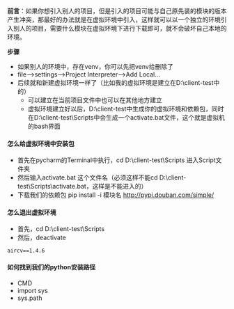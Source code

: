 <strong>前言</strong>：如果你想引入别人的项目，但是引入的项目可能与自己原先装的模块的版本产生冲突，那最好的办法就是在虚拟环境中引入，这样就可以以一个独立的环境引入别人的项目，需要什么模块在虚拟环境下进行下载即可，就不会破坏自己本地的环境。



<strong>步骤</strong>

*  如果别人的环境中，存在venv，你可以先把venv给删除了
* file—>settings—>Project Interpreter—>Add Local…
*  后续就和新建虚拟环境一样了（比如我的虚拟环境是建立在D:\client-test中的）
   * 可以建立在当前项目文件中也可以在其他地方建立
   * 虚拟环境建立好以后，D:\client-test中生成你的虚拟环境和依赖包，同时在D:\client-test\Scripts中会生成一个activate.bat文件，这个就是虚拟机的bash界面


#### 怎么给虚拟环境中安装包

* 首先在pycharm的Terminal中执行，cd D:\client-test\Scripts 进入Script文件夹
* 然后输入activate.bat 这个文件名（必须这样不能cd D:\client-test\Scripts\activate.bat，这样是不能进入的）
* 下载我们的依赖包 pip install -i 模块名 http://pypi.douban.com/simple/



#### 怎么退出虚拟环境

* 首先，cd D:\client-test\Scripts
* 然后，deactivate



```
aircv==1.4.6
```



#### 如何找到我们的python安装路径

* CMD
* import sys
* sys.path